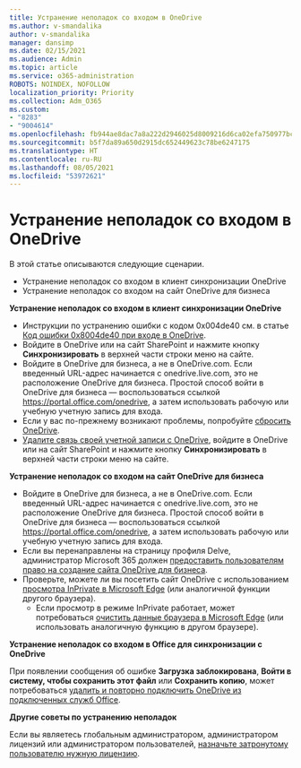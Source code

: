 ```yaml
---
title: Устранение неполадок со входом в OneDrive
ms.author: v-smandalika
author: v-smandalika
manager: dansimp
ms.date: 02/15/2021
ms.audience: Admin
ms.topic: article
ms.service: o365-administration
ROBOTS: NOINDEX, NOFOLLOW
localization_priority: Priority
ms.collection: Adm_O365
ms.custom:
- "8283"
- "9004614"
ms.openlocfilehash: fb944ae8dac7a8a222d2946025d8009216d6ca02efa750977bc9037bf578c8a1
ms.sourcegitcommit: b5f7da89a650d2915dc652449623c78be6247175
ms.translationtype: HT
ms.contentlocale: ru-RU
ms.lasthandoff: 08/05/2021
ms.locfileid: "53972621"
---
```

# <a name="troubleshoot-signing-in-to-onedrive"></a>Устранение неполадок со входом в OneDrive

В этой статье описываются следующие сценарии.

- Устранение неполадок со входом в клиент синхронизации OneDrive
- Устранение неполадок со входом на сайт OneDrive для бизнеса

**Устранение неполадок со входом в клиент синхронизации OneDrive**

- Инструкции по устранению ошибки с кодом 0x004de40 см. в статье [Код ошибки 0x8004de40 при входе в OneDrive](/sharepoint/troubleshoot/administration/error-0x8004de40-in-onedrive).
- Войдите в OneDrive или на сайт SharePoint и нажмите кнопку **Синхронизировать** в верхней части строки меню на сайте.
- Войдите в OneDrive для бизнеса, а не в OneDrive.com. Если введенный URL-адрес начинается с onedrive.live.com, это не расположение OneDrive для бизнеса. Простой способ войти в OneDrive для бизнеса — воспользоваться ссылкой https://portal.office.com/onedrive, а затем использовать рабочую или учебную учетную запись для входа.
- Если у вас по-прежнему возникают проблемы, попробуйте [сбросить OneDrive](https://support.microsoft.com/office/reset-onedrive-34701e00-bf7b-42db-b960-84905399050c).
- [Удалите связь своей учетной записи с OneDrive](https://support.microsoft.com/office/how-to-remove-an-account-in-onedrive-72699268-9e64-45bd-b723-9a19f4512fd1), войдите в OneDrive или на сайт SharePoint и нажмите кнопку **Синхронизировать** в верхней части строки меню на сайте.

**Устранение неполадок со входом на сайт OneDrive для бизнеса**

- Войдите в OneDrive для бизнеса, а не в OneDrive.com. Если введенный URL-адрес начинается с onedrive.live.com, это не расположение OneDrive для бизнеса. Простой способ войти в OneDrive для бизнеса — воспользоваться ссылкой https://portal.office.com/onedrive, а затем использовать рабочую или учебную учетную запись для входа.
- Если вы перенаправлены на страницу профиля Delve, администратор Microsoft 365 должен [предоставить пользователям право на создание сайта OneDrive для бизнеса](https://support.microsoft.com/office/you-re-redirected-to-your-delve-profile-page-after-you-click-onedrive-on-the-microsoft-365-app-launcher-2af26640-9ddf-46c3-8912-6af30efcc7b0).
- Проверьте, можете ли вы посетить сайт OneDrive с использованием [просмотра InPrivate в Microsoft Edge](https://support.microsoft.com/microsoft-edge/browse-inprivate-in-microsoft-edge-e6f47704-340c-7d4f-b00d-d0cf35aa1fcc) (или аналогичной функции другого браузера).
    - Если просмотр в режиме InPrivate работает, может потребоваться [очистить данные браузера в Microsoft Edge](https://support.microsoft.com/microsoft-edge/view-and-delete-browser-history-in-microsoft-edge-00cf7943-a9e1-975a-a33d-ac10ce454ca4) (или использовать аналогичную функцию в другом браузере).

**Устранение неполадок со входом в Office для синхронизации с OneDrive**

При появлении сообщения об ошибке **Загрузка заблокирована**, **Войти в систему, чтобы сохранить этот файл** или **Сохранить копию**, может потребоваться [удалить и повторно подключить OneDrive из подключенных служб Office](https://support.microsoft.com/office/how-to-resolve-upload-blocked-sign-into-save-this-file-or-save-a-copy-error-messages-32c7340c-f5fb-4ca0-a829-65d8120f81f8).

**Другие советы по устранению неполадок**

Если вы являетесь глобальным администратором, администратором лицензий или администратором пользователей, [назначьте затронутому пользователю нужную лицензию](/microsoft-365/admin/manage/assign-licenses-to-users).

